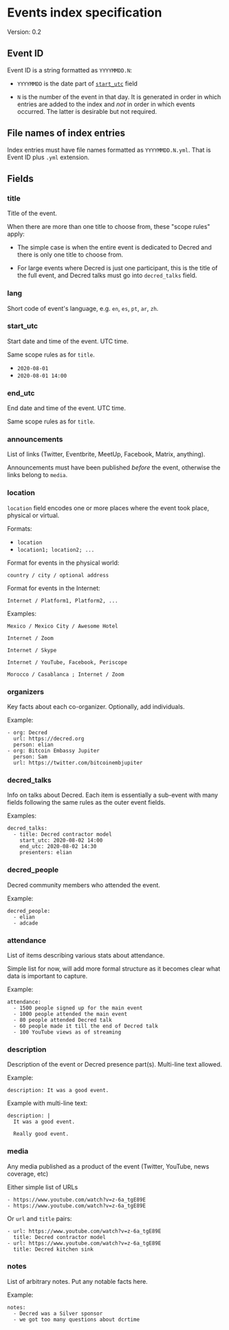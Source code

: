 # Events index specification

Version: 0.2

## Event ID

Event ID is a string formatted as `YYYYMMDD.N`:

- `YYYYMMDD` is the date part of [`start_utc`](#start_utc) field

- `N` is the number of the event in that day. It is generated in order in which entries are added to the index and _not_ in order in which events occurred. The latter is desirable but not required.

## File names of index entries

Index entries must have file names formatted as `YYYYMMDD.N.yml`. That is Event ID plus `.yml` extension.

## Fields

### title

Title of the event.

When there are more than one title to choose from, these "scope rules" apply:

- The simple case is when the entire event is dedicated to Decred and there is only one title to choose from.

- For large events where Decred is just one participant, this is the title of the full event, and Decred talks must go into `decred_talks` field.

### lang

Short code of event's language, e.g. `en`, `es`, `pt`, `ar`, `zh`.

### start_utc

Start date and time of the event. UTC time.

Same scope rules as for `title`.

- `2020-08-01`
- `2020-08-01 14:00`

### end_utc

End date and time of the event. UTC time.

Same scope rules as for `title`.

### announcements

List of links (Twitter, Eventbrite, MeetUp, Facebook, Matrix, anything).

Announcements must have been published _before_ the event, otherwise the links belong to `media`.

### location

`location` field encodes one or more places where the event took place, physical or virtual.

Formats:

- `location`
- `location1; location2; ...`

Format for events in the physical world:

    country / city / optional address

Format for events in the Internet:

    Internet / Platform1, Platform2, ...

Examples:

    Mexico / Mexico City / Awesome Hotel

    Internet / Zoom

    Internet / Skype

    Internet / YouTube, Facebook, Periscope

    Morocco / Casablanca ; Internet / Zoom

### organizers

Key facts about each co-organizer. Optionally, add individuals.

Example:

    - org: Decred
      url: https://decred.org
      person: elian
    - org: Bitcoin Embassy Jupiter
      person: Sam
      url: https://twitter.com/bitcoinembjupiter

### decred_talks

Info on talks about Decred. Each item is essentially a sub-event with many fields following the same rules as the outer event fields.

Examples:

    decred_talks:
      - title: Decred contractor model
        start_utc: 2020-08-02 14:00
        end_utc: 2020-08-02 14:30
        presenters: elian

### decred_people

Decred community members who attended the event.

Example:

    decred_people:
      - elian
      - adcade

### attendance

List of items describing various stats about attendance.

Simple list for now, will add more formal structure as it becomes clear what data is important to capture.

Example:

    attendance:
      - 1500 people signed up for the main event
      - 1000 people attended the main event
      - 80 people attended Decred talk
      - 60 people made it till the end of Decred talk
      - 100 YouTube views as of streaming

### description

Description of the event or Decred presence part(s). Multi-line text allowed.

Example:

    description: It was a good event.

Example with multi-line text:

    description: |
      It was a good event.

      Really good event.

### media

Any media published as a product of the event (Twitter, YouTube, news coverage, etc)

Either simple list of URLs

    - https://www.youtube.com/watch?v=z-6a_tgE89E
    - https://www.youtube.com/watch?v=z-6a_tgE89E

Or `url` and `title` pairs:

    - url: https://www.youtube.com/watch?v=z-6a_tgE89E
      title: Decred contractor model
    - url: https://www.youtube.com/watch?v=z-6a_tgE89E
      title: Decred kitchen sink

### notes

List of arbitrary notes. Put any notable facts here.

Example:

    notes:
      - Decred was a Silver sponsor
      - we got too many questions about dcrtime
